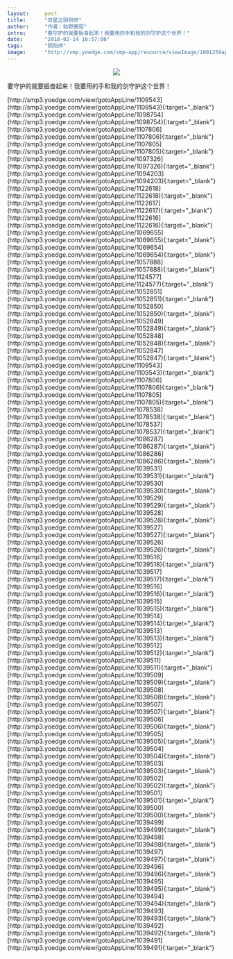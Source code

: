 ```yaml
---
layout:     post
title:      "双星之阴阳师"
author:     "作者：助野嘉昭"
intro:      "要守护的就要振奋起来！我要用的手和我的剑守护这个世界！"
date:       "2018-02-14 16:57:06"
tags:       "阴阳师"
image:      "http://smp.yoedge.com/smp-app/resource/viewImage/1001259appline.png"
---
```

<div style="text-align: center">
<p><img src="http://smp.yoedge.com/smp-app/resource/viewImage/1001259appline.png"/></p>
</div>
<p class="post-meta">
<span>要守护的就要振奋起来！我要用的手和我的剑守护这个世界！</span>
</p>
[http://smp3.yoedge.com/view/gotoAppLine/1109543](http://smp3.yoedge.com/view/gotoAppLine/1109543){:target="_blank"}
[http://smp3.yoedge.com/view/gotoAppLine/1098754](http://smp3.yoedge.com/view/gotoAppLine/1098754){:target="_blank"}
[http://smp3.yoedge.com/view/gotoAppLine/1107806](http://smp3.yoedge.com/view/gotoAppLine/1107806){:target="_blank"}
[http://smp3.yoedge.com/view/gotoAppLine/1107805](http://smp3.yoedge.com/view/gotoAppLine/1107805){:target="_blank"}
[http://smp3.yoedge.com/view/gotoAppLine/1097326](http://smp3.yoedge.com/view/gotoAppLine/1097326){:target="_blank"}
[http://smp3.yoedge.com/view/gotoAppLine/1094203](http://smp3.yoedge.com/view/gotoAppLine/1094203){:target="_blank"}
[http://smp3.yoedge.com/view/gotoAppLine/1122618](http://smp3.yoedge.com/view/gotoAppLine/1122618){:target="_blank"}
[http://smp3.yoedge.com/view/gotoAppLine/1122617](http://smp3.yoedge.com/view/gotoAppLine/1122617){:target="_blank"}
[http://smp3.yoedge.com/view/gotoAppLine/1122616](http://smp3.yoedge.com/view/gotoAppLine/1122616){:target="_blank"}
[http://smp3.yoedge.com/view/gotoAppLine/1069655](http://smp3.yoedge.com/view/gotoAppLine/1069655){:target="_blank"}
[http://smp3.yoedge.com/view/gotoAppLine/1069654](http://smp3.yoedge.com/view/gotoAppLine/1069654){:target="_blank"}
[http://smp3.yoedge.com/view/gotoAppLine/1057888](http://smp3.yoedge.com/view/gotoAppLine/1057888){:target="_blank"}
[http://smp3.yoedge.com/view/gotoAppLine/1124577](http://smp3.yoedge.com/view/gotoAppLine/1124577){:target="_blank"}
[http://smp3.yoedge.com/view/gotoAppLine/1052851](http://smp3.yoedge.com/view/gotoAppLine/1052851){:target="_blank"}
[http://smp3.yoedge.com/view/gotoAppLine/1052850](http://smp3.yoedge.com/view/gotoAppLine/1052850){:target="_blank"}
[http://smp3.yoedge.com/view/gotoAppLine/1052849](http://smp3.yoedge.com/view/gotoAppLine/1052849){:target="_blank"}
[http://smp3.yoedge.com/view/gotoAppLine/1052848](http://smp3.yoedge.com/view/gotoAppLine/1052848){:target="_blank"}
[http://smp3.yoedge.com/view/gotoAppLine/1052847](http://smp3.yoedge.com/view/gotoAppLine/1052847){:target="_blank"}
[http://smp3.yoedge.com/view/gotoAppLine/1109543](http://smp3.yoedge.com/view/gotoAppLine/1109543){:target="_blank"}
[http://smp3.yoedge.com/view/gotoAppLine/1107806](http://smp3.yoedge.com/view/gotoAppLine/1107806){:target="_blank"}
[http://smp3.yoedge.com/view/gotoAppLine/1107805](http://smp3.yoedge.com/view/gotoAppLine/1107805){:target="_blank"}
[http://smp3.yoedge.com/view/gotoAppLine/1078538](http://smp3.yoedge.com/view/gotoAppLine/1078538){:target="_blank"}
[http://smp3.yoedge.com/view/gotoAppLine/1078537](http://smp3.yoedge.com/view/gotoAppLine/1078537){:target="_blank"}
[http://smp3.yoedge.com/view/gotoAppLine/1086287](http://smp3.yoedge.com/view/gotoAppLine/1086287){:target="_blank"}
[http://smp3.yoedge.com/view/gotoAppLine/1086286](http://smp3.yoedge.com/view/gotoAppLine/1086286){:target="_blank"}
[http://smp3.yoedge.com/view/gotoAppLine/1039531](http://smp3.yoedge.com/view/gotoAppLine/1039531){:target="_blank"}
[http://smp3.yoedge.com/view/gotoAppLine/1039530](http://smp3.yoedge.com/view/gotoAppLine/1039530){:target="_blank"}
[http://smp3.yoedge.com/view/gotoAppLine/1039529](http://smp3.yoedge.com/view/gotoAppLine/1039529){:target="_blank"}
[http://smp3.yoedge.com/view/gotoAppLine/1039528](http://smp3.yoedge.com/view/gotoAppLine/1039528){:target="_blank"}
[http://smp3.yoedge.com/view/gotoAppLine/1039527](http://smp3.yoedge.com/view/gotoAppLine/1039527){:target="_blank"}
[http://smp3.yoedge.com/view/gotoAppLine/1039526](http://smp3.yoedge.com/view/gotoAppLine/1039526){:target="_blank"}
[http://smp3.yoedge.com/view/gotoAppLine/1039518](http://smp3.yoedge.com/view/gotoAppLine/1039518){:target="_blank"}
[http://smp3.yoedge.com/view/gotoAppLine/1039517](http://smp3.yoedge.com/view/gotoAppLine/1039517){:target="_blank"}
[http://smp3.yoedge.com/view/gotoAppLine/1039516](http://smp3.yoedge.com/view/gotoAppLine/1039516){:target="_blank"}
[http://smp3.yoedge.com/view/gotoAppLine/1039515](http://smp3.yoedge.com/view/gotoAppLine/1039515){:target="_blank"}
[http://smp3.yoedge.com/view/gotoAppLine/1039514](http://smp3.yoedge.com/view/gotoAppLine/1039514){:target="_blank"}
[http://smp3.yoedge.com/view/gotoAppLine/1039513](http://smp3.yoedge.com/view/gotoAppLine/1039513){:target="_blank"}
[http://smp3.yoedge.com/view/gotoAppLine/1039512](http://smp3.yoedge.com/view/gotoAppLine/1039512){:target="_blank"}
[http://smp3.yoedge.com/view/gotoAppLine/1039511](http://smp3.yoedge.com/view/gotoAppLine/1039511){:target="_blank"}
[http://smp3.yoedge.com/view/gotoAppLine/1039509](http://smp3.yoedge.com/view/gotoAppLine/1039509){:target="_blank"}
[http://smp3.yoedge.com/view/gotoAppLine/1039508](http://smp3.yoedge.com/view/gotoAppLine/1039508){:target="_blank"}
[http://smp3.yoedge.com/view/gotoAppLine/1039507](http://smp3.yoedge.com/view/gotoAppLine/1039507){:target="_blank"}
[http://smp3.yoedge.com/view/gotoAppLine/1039506](http://smp3.yoedge.com/view/gotoAppLine/1039506){:target="_blank"}
[http://smp3.yoedge.com/view/gotoAppLine/1039505](http://smp3.yoedge.com/view/gotoAppLine/1039505){:target="_blank"}
[http://smp3.yoedge.com/view/gotoAppLine/1039504](http://smp3.yoedge.com/view/gotoAppLine/1039504){:target="_blank"}
[http://smp3.yoedge.com/view/gotoAppLine/1039503](http://smp3.yoedge.com/view/gotoAppLine/1039503){:target="_blank"}
[http://smp3.yoedge.com/view/gotoAppLine/1039502](http://smp3.yoedge.com/view/gotoAppLine/1039502){:target="_blank"}
[http://smp3.yoedge.com/view/gotoAppLine/1039501](http://smp3.yoedge.com/view/gotoAppLine/1039501){:target="_blank"}
[http://smp3.yoedge.com/view/gotoAppLine/1039500](http://smp3.yoedge.com/view/gotoAppLine/1039500){:target="_blank"}
[http://smp3.yoedge.com/view/gotoAppLine/1039499](http://smp3.yoedge.com/view/gotoAppLine/1039499){:target="_blank"}
[http://smp3.yoedge.com/view/gotoAppLine/1039498](http://smp3.yoedge.com/view/gotoAppLine/1039498){:target="_blank"}
[http://smp3.yoedge.com/view/gotoAppLine/1039497](http://smp3.yoedge.com/view/gotoAppLine/1039497){:target="_blank"}
[http://smp3.yoedge.com/view/gotoAppLine/1039496](http://smp3.yoedge.com/view/gotoAppLine/1039496){:target="_blank"}
[http://smp3.yoedge.com/view/gotoAppLine/1039495](http://smp3.yoedge.com/view/gotoAppLine/1039495){:target="_blank"}
[http://smp3.yoedge.com/view/gotoAppLine/1039494](http://smp3.yoedge.com/view/gotoAppLine/1039494){:target="_blank"}
[http://smp3.yoedge.com/view/gotoAppLine/1039493](http://smp3.yoedge.com/view/gotoAppLine/1039493){:target="_blank"}
[http://smp3.yoedge.com/view/gotoAppLine/1039492](http://smp3.yoedge.com/view/gotoAppLine/1039492){:target="_blank"}
[http://smp3.yoedge.com/view/gotoAppLine/1039491](http://smp3.yoedge.com/view/gotoAppLine/1039491){:target="_blank"}


